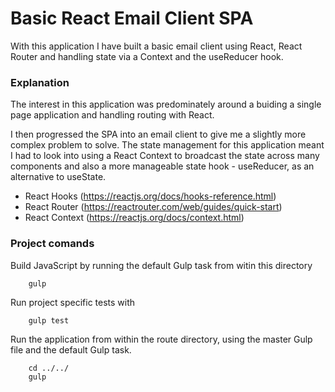 # Basic React Email Client SPA

With this application I have built a basic email client using React, React Router and handling state via a Context and the useReducer hook.

### Explanation ###

The interest in this application was predominately around a buiding a single page application and handling routing with React.

I then progressed the SPA into an email client to give me a slightly more complex problem to solve. The state management for this application meant I had to look into using a React Context to broadcast the state across many components and also a more manageable state hook - useReducer, as an alternative to useState.

- React Hooks (https://reactjs.org/docs/hooks-reference.html)
- React Router (https://reactrouter.com/web/guides/quick-start)
- React Context (https://reactjs.org/docs/context.html)

### Project comands ###

Build JavaScript by running the default Gulp task from witin this directory
```
    gulp
```
Run project specific tests with
```
    gulp test
```

Run the application from within the route directory, using the master Gulp file and the default Gulp task.
```
    cd ../../
    gulp
```